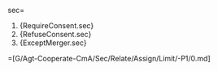 sec=<ol><li>{RequireConsent.sec}<li>{RefuseConsent.sec}<li>{ExceptMerger.sec}</ol>

=[G/Agt-Cooperate-CmA/Sec/Relate/Assign/Limit/-P1/0.md]
